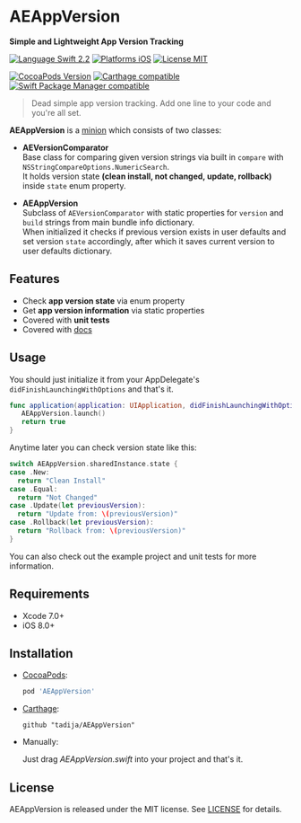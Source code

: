 # AEAppVersion
**Simple and Lightweight App Version Tracking**

[![Language Swift 2.2](https://img.shields.io/badge/Language-Swift%202.2-orange.svg?style=flat)](https://swift.org)
[![Platforms iOS](https://img.shields.io/badge/Platforms-iOS-lightgray.svg?style=flat)](http://www.apple.com)
[![License MIT](https://img.shields.io/badge/License-MIT-lightgrey.svg?style=flat)](https://github.com/tadija/AEAppVersion/blob/master/LICENSE)

[![CocoaPods Version](https://img.shields.io/cocoapods/v/AEAppVersion.svg?style=flat)](https://cocoapods.org/pods/AEAppVersion)
[![Carthage compatible](https://img.shields.io/badge/Carthage-compatible-brightgreen.svg?style=flat)](https://github.com/Carthage/Carthage)
[![Swift Package Manager compatible](https://img.shields.io/badge/Swift%20Package%20Manager-compatible-brightgreen.svg)](https://github.com/apple/swift-package-manager)

> Dead simple app version tracking. Add one line to your code and you're all set. 

**AEAppVersion** is a [minion](http://tadija.net/public/minion.png) which consists of two classes:  

- **AEVersionComparator**  
Base class for comparing given version strings via built in `compare` with `NSStringCompareOptions.NumericSearch`.  
It holds version state **(clean install, not changed, update, rollback)** inside `state` enum property.  

- **AEAppVersion**  
Subclass of `AEVersionComparator` with static properties for `version` and `build` strings from main bundle info dictionary.  
When initialized it checks if previous version exists in user defaults and set version `state` accordingly, after which it saves current version to user defaults dictionary.

## Features
- Check **app version state** via enum property
- Get **app version information** via static properties
- Covered with **unit tests**
- Covered with [docs](http://cocoadocs.org/docsets/AEAppVersion)

## Usage
You should just initialize it from your AppDelegate's `didFinishLaunchingWithOptions` and that's it.

```swift
func application(application: UIApplication, didFinishLaunchingWithOptions launchOptions: [NSObject: AnyObject]?) -> Bool {
   AEAppVersion.launch()
   return true
}
```

Anytime later you can check version state like this:

```swift
switch AEAppVersion.sharedInstance.state {
case .New:
  return "Clean Install"
case .Equal:
  return "Not Changed"
case .Update(let previousVersion):
  return "Update from: \(previousVersion)"
case .Rollback(let previousVersion):
  return "Rollback from: \(previousVersion)"
}
```

You can also check out the example project and unit tests for more information.

## Requirements
- Xcode 7.0+
- iOS 8.0+

## Installation

- [CocoaPods](http://cocoapods.org/):

    ```ruby
    pod 'AEAppVersion'
    ```

- [Carthage](https://github.com/Carthage/Carthage):

    ```ogdl
    github "tadija/AEAppVersion"
    ```

- Manually:

  Just drag *AEAppVersion.swift* into your project and that's it.

## License
AEAppVersion is released under the MIT license. See [LICENSE](LICENSE) for details.
